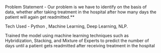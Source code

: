 Problem Statement - Our problem is we have to identify on the basis of data, whether after taking treatment in the hospital after how many days the patient will again get readmitted.**

Tech Used - Python , Machine Learning, Deep Learning, NLP.

Trained the model using machine learning techniques such as Hybridization, Stacking, and Mixture of Experts to predict the number of days until a patient gets readmitted after receiving treatment in the hospital
